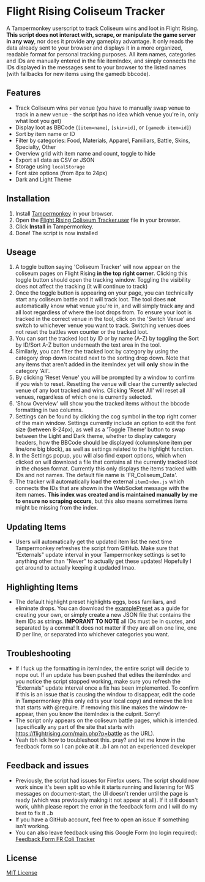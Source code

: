 # Flight Rising Coliseum Tracker

A Tampermonkey userscript to track Coliseum wins and loot in Flight Rising. **This script does not interact with, scrape, or manipulate the game server in any way**, nor does it provide any gameplay advantage. It only reads the data already sent to your browser and displays it in a more organized, readable format for personal tracking purposes. All item names, categories and IDs are manually entered in the file itemIndex, and simply connects the IDs displayed in the messages sent to your browser to the listed names (with fallbacks for new items using the gamedb bbcode).

## Features

- Track Coliseum wins per venue (you have to manually swap venue to track in a new venue - the script has no idea which venue you're in, only what loot you get)
- Display loot as BBCode (`[item=name]`, `[skin=id]`, or `[gamedb item=id]`)
- Sort by item name or ID
- Filter by categories: Food, Materials, Apparel, Familiars, Battle, Skins, Specialty, Other
- Overview grid with item name and count, toggle to hide
- Export all data as CSV or JSON
- Storage using `localStorage`
- Font size options (from 8px to 24px)
- Dark and Light Theme

## Installation

1. Install [Tampermonkey](https://www.tampermonkey.net/) in your browser.
2. Open the [Flight Rising Coliseum Tracker.user](https://github.com/gremlincache/fr-coliseum-tracker/raw/refs/heads/main/Flight%20Rising%20Coliseum%20Tracker.user.js) file in your browser.
3. Click **Install** in Tampermonkey.
4. Done! The script is now installed

## Useage

1. A toggle button saying 'Coliseum Tracker' will now appear on the coliseum pages on Flight Rising **in the top right corner**. Clicking this toggle button should open the tracking window. Toggling the visibility does not affect the tracking (it will continue to track)
2. Once the toggle button is appearing on your page, you can technically start any coliseum battle and it will track loot. The tool does **not** automatically know what venue you're in, and will simply track any and all loot regardless of where the loot drops from. To ensure your loot is tracked in the correct venue in the tool, click on the 'Switch Venue' and switch to whichever venue you want to track. Switching venues does not reset the battles won counter or the tracked loot.
3. You can sort the tracked loot by ID or by name (A-Z) by toggling the Sort by ID/Sort A-Z button underneath the text area in the tool.
4. Similarly, you can filter the tracked loot by category by using the category drop down located next to the sorting drop down. Note that any items that aren't added in the itemIndex yet will **only** show in the category 'All'.
5. By clicking 'Reset Venue' you will be prompted by a window to confirm if you wish to reset. Resetting the venue will clear the currently selected venue of any loot tracked and wins. Clicking 'Reset All' will reset all venues, regardless of which one is currently selected.
6. 'Show Overview' will show you the tracked items without the bbcode formatting in two columns.
7. Settings can be found by clicking the cog symbol in the top right corner of the main window. Settings currently include an option to edit the font size (between 8-24px), as well as a 'Toggle Theme' button to swap between the Light and Dark theme, whether to display category headers, how the BBCode should be displayed (columns/one item per line/one big block), as well as settings related to the highlight function.
8. In the Settings popup, you will also find export options, which when clicked on will download a file that contains all the currently tracked loot in the chosen format. Currently this only displays the items tracked with IDs and not names. The default file name is 'FR_Coliseum_Data'.
9. The tracker will automatically load the external `itemIndex.js` which connects the IDs that are shown in the WebSocket message with the item names. **This index was created and is maintained manually by me to ensure no scraping occurs**, but this also means sometimes items might be missing from the index.

## Updating Items

- Users will automatically get the updated item list the next time Tampermonkey refreshes the script from GitHub. Make sure that "Externals" update interval in your Tampermonkey settings is set to anything other than "Never" to actually get these updates! Hopefully I get around to actually keeping it updaded lmao.

## Highlighting Items
- The default highlight preset highlights eggs, boss familiars, and eliminate drops. You can download the [examplePreset](https://github.com/gremlincache/fr-coliseum-tracker/blob/main/examplePreset.json) as a guide for creating your own, or simply create a new JSON file that contains the item IDs as strings. **IMPORANT TO NOTE** all IDs must be in quotes, and separated by a comma! It does not matter if they are all on one line, one ID per line, or separated into whichever categories you want. 

## Troubleshooting
- If I fuck up the formatting in itemIndex, the entire script will decide to nope out. If an update has been pushed that edites the itemIndex and you notice the script stopped working, make sure you refresh the "Externals" update interval once a fix has been implemented. To confirm if this is an issue that is causing the window to disappear, edit the code in Tampermonkey (this only edits your local copy) and remove the line that starts with @require. If removing this line makes the window re-appear, then you know the itemIndex is the culprit. Sorry!
- The script only appears on the coliseum battle pages, which is intended. (specifically any part of the site that starts with https://flightrising.com/main.php?p=battle as the URL). 
- Yeah tbh idk how to troubleshoot this. pray? and let me know in the feedback form so I can poke at it ..b I am not an experienced developer

## Feedback and issues
- Previously, the script had issues for Firefox users. The script should now work since it's been split so while it starts running and listening for WS messages on document-start, the UI doesn't render until the page is ready (which was previously making it not appear at all). If it still doesn't work, uhhh please report the error in the feedback form and I will do my best to fix it ..b
- If you have a GitHub account, feel free to open an issue if something isn't working.
- You can also leave feedback using this Google Form (no login required): [Feedback Form FR Coli Tracker](https://docs.google.com/forms/d/e/1FAIpQLScvcs1QRKmo9Q7C6kQ6nM3aZ3PV9bRNjTLSyEbLTifZdEdz8Q/viewform?usp=dialog)

## License

[MIT License](LICENSE)
